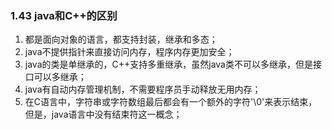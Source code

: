 ### 1.43 java和C++的区别

1. 都是面向对象的语言，都支持封装，继承和多态；
2. java不提供指针来直接访问内存，程序内存更加安全；
3. java的类是单继承的，C++支持多重继承，虽然java类不可以多继承，但是接口可以多继承；
4. java有自动内存管理机制，不需要程序员手动释放无用内存；
5. 在C语言中，字符串或字符数组最后都会有一个额外的字符'\0'来表示结束，但是，java语言中没有结束符这一概念；